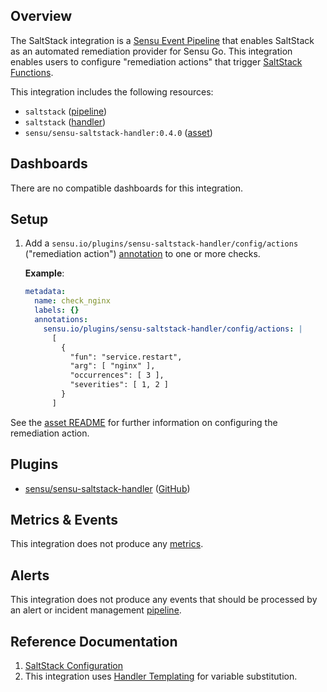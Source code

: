 ## Overview

<!-- Sensu Integration description; supports markdown -->

The SaltStack integration is a [Sensu Event Pipeline][pipeline] that enables SaltStack as an automated remediation provider for Sensu Go. This integration enables users to configure "remediation actions" that trigger [SaltStack Functions][saltstack-functions].

<!-- Provide a high level overview of the integration contents (e.g. checks, filters, mutators, handlers, assets, etc) -->

This integration includes the following resources:

* `saltstack` ([pipeline])
* `saltstack` ([handler])
* `sensu/sensu-saltstack-handler:0.4.0` ([asset])

## Dashboards

<!-- List of supported dashboards w/ screenshots (supports png, jpeg, and gif images; relative paths only; e.g. `![](img/dashboard-1.png)` )-->

There are no compatible dashboards for this integration.

## Setup

<!-- Sensu Integration setup instructions, including Sensu agent configuration and external component configuration -->
<!-- EXAMPLE: what configuration (if any) is required in a third-party service to enable monitoring? -->

1. Add a `sensu.io/plugins/sensu-saltstack-handler/config/actions` ("remediation action") [annotation] to one or more checks.

   **Example**:

   ```yaml
   metadata:
     name: check_nginx
     labels: {}
     annotations:
       sensu.io/plugins/sensu-saltstack-handler/config/actions: |
         [
           {
             "fun": "service.restart",
             "arg": [ "nginx" ],
             "occurrences": [ 3 ],
             "severities": [ 1, 2 ]
           }
         ]
   ```

  See the [asset README][asset-readme-annotations] for further information on configuring the remediation action.

## Plugins

<!-- Links to any Sensu Integration dependencies (i.e. Sensu Plugins) -->

- [sensu/sensu-saltstack-handler][sensu-saltstack-handler-bonsai] ([GitHub][sensu-saltstack-handler-github])

## Metrics & Events

<!-- List of all metrics or events collected by this integration. -->

This integration does not produce any [metrics].

## Alerts

<!-- List of all alerts generated by this integration. -->

This integration does not produce any events that should be processed by an alert or incident management [pipeline].

## Reference Documentation

<!-- Please provide links to any relevant reference documentation to help users learn more and/or troubleshoot this integration; specifically including any third-party software documentation. -->

1. [SaltStack Configuration][saltstack-configuration]
1. This integration uses [Handler Templating][handler-templating] for variable substitution.

<!-- Links -->
[check]: https://docs.sensu.io/sensu-go/latest/observability-pipeline/observe-schedule/checks/
[asset]: https://docs.sensu.io/sensu-go/latest/plugins/assets/
[subscription]: https://docs.sensu.io/sensu-go/latest/observability-pipeline/observe-schedule/subscriptions/
[subscriptions]: https://docs.sensu.io/sensu-go/latest/observability-pipeline/observe-schedule/subscriptions/
[agents]: https://docs.sensu.io/sensu-go/latest/observability-pipeline/observe-schedule/agent/
[annotation]: https://docs.sensu.io/sensu-go/latest/observability-pipeline/observe-schedule/agent/#general-configuration-flags
[plugins]: https://docs.sensu.io/sensu-go/latest/plugins/
[metrics]: https://docs.sensu.io/sensu-go/latest/observability-pipeline/observe-schedule/metrics/
[pipeline]: https://docs.sensu.io/sensu-go/latest/observability-pipeline/observe-process/pipelines/
[handler]: https://docs.sensu.io/sensu-go/latest/observability-pipeline/observe-process/handlers/
[handler-templating]: https://docs.sensu.io/sensu-go/latest/observability-pipeline/observe-process/handler-templates/
[sensu-saltstack-handler-bonsai]: https://bonsai.sensu.io/assets/sensu/sensu-saltstack-handler
[sensu-saltstack-handler-github]: https://github.com/sensu/sensu-saltstack-handler
[saltstack-functions]: https://docs.saltproject.io/en/getstarted/config/functions.html
[saltstack-configuration]: https://docs.vmware.com/en/VMware-vRealize-Automation-SaltStack-Config/index.html
[asset-readme-annotations]: https://bonsai.sensu.io/assets/sensu/sensu-saltstack-handler/versions/0.4.0#annotations
